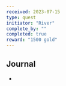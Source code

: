 ```yaml
---
received: 2023-07-15
type: quest
initiator: "River"
complete_by: ""
completed: true
reward: "1500 gold"
---
```


## Journal

- 

